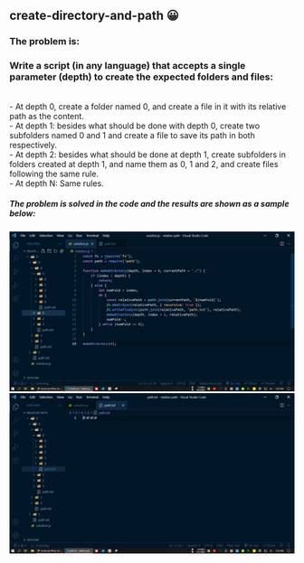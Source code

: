 ## create-directory-and-path :grinning:

### The problem is:

### Write a script (in any language) that accepts a single parameter (depth) to create the expected folders and files:

<br/> 
- At depth 0, create a folder named 0, and create a file in it with its relative path as the content.
<br/>
- At depth 1: besides what should be done with depth 0, create two subfolders named 0 and 1 and create a file to save its path in both respectively.
<br/>
- At depth 2: besides what should be done at depth 1, create subfolders in folders created at depth 1, and name them as 0, 1 and 2, and create files following the same rule. 
<br/>
- At depth N: Same rules.

##### The problem is solved in the code and the results are shown as a sample below:

![](screenshots/ss-code.png)
![](screenshots/ss-path.png)

